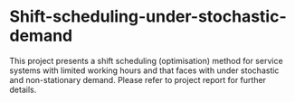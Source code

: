 # Shift-scheduling-under-stochastic-demand
This project presents a shift scheduling (optimisation) method for service systems with limited working hours and that faces with under stochastic and non-stationary demand. Please refer to project report for further details. 


